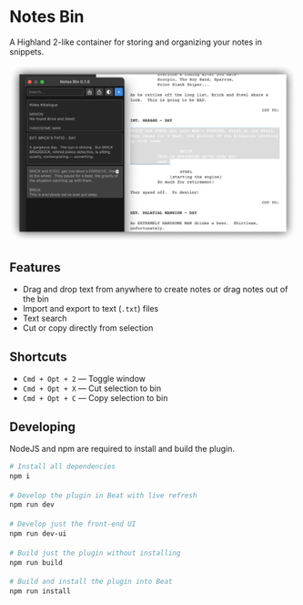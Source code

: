 # Notes Bin

A Highland 2-like container for storing and organizing your notes in snippets.

![Notes Bin](public/images/Notes%20Bin.png)

<h2>Features</h2>
<ul>
  <li>Drag and drop text from anywhere to create notes or drag notes out of the bin</li>
  <li>Import and export to text (<code>.txt</code>) files</li>
  <li>Text search</li>
  <li>Cut or copy directly from selection</li>
</ul>
<h2>Shortcuts</h2>
<ul>
  <li><code>Cmd + Opt + 2</code> — Toggle window</li>
  <li><code>Cmd + Opt + X</code> — Cut selection to bin</li>
  <li><code>Cmd + Opt + C</code> — Copy selection to bin</li>
</ul>

## Developing

NodeJS and npm are required to install and build the plugin.

```sh
# Install all dependencies
npm i

# Develop the plugin in Beat with live refresh
npm run dev

# Develop just the front-end UI
npm run dev-ui

# Build just the plugin without installing
npm run build

# Build and install the plugin into Beat
npm run install
```
